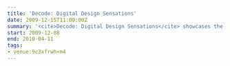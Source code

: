 ```yaml
---
title: 'Decode: Digital Design Sensations'
date: 2009-12-15T11:00:00Z
summary: '<cite>Decode: Digital Design Sensations</cite> showcases the latest developments in digital and interactive design, from small, screen-based, graphics to large-scale interactive installations. The exhibition includes works by established international artists and designers such as Daniel Brown, Golan Levin, Daniel Rozin, Troika and Karsten Schmidt. The exhibition features both existing works and new commissions created especially for the exhibition.'
start: 2009-12-08
end: 2010-04-11
tags:
- venue:9c3xfrwh+m4
---
```

